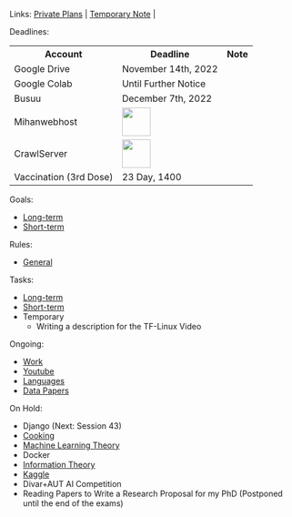 Links: [Private Plans](https://github.com/arm-on/privateplans/blob/main/README.md) | [Temporary Note](https://github.com/arm-on/privateplans/blob/main/temp.md) |

Deadlines:

<table style="width:100%">
  <tr>
    <th>Account</th>
    <th>Deadline</th>
    <th>Note</th>
  </tr>
  <tr>
    <td>Google Drive</td>
    <td>November 14th, 2022</td>
    <td></td>
  </tr>
  <tr>
    <td>Google Colab</td>
    <td>Until Further Notice</td>
    <td></td>
  </tr>
    <tr>
    <td>Busuu</td>
    <td>December 7th, 2022</td>
    <td></td>
  </tr>
    <tr>
    <td>Mihanwebhost</td>
    <td><img src="http://gen.sendtric.com/countdown/z026br0pa4" style="display: block; height:50px" /></td>
    <td></td>
  </tr>
    <tr>
    <td>CrawlServer</td>
    <td><img src="http://gen.sendtric.com/countdown/b7tm38bqzw" style="display: block; height:50px" /></td>
    <td></td>
  </tr>
  <tr>
  <td>
  Vaccination (3rd Dose)
  </td>
  <td>23 Day, 1400</td>
  <td></td>
  </tr>
</table>

Goals:
- [Long-term](long-term-goals.md)
- [Short-term](short-term-goals.md)

Rules:
- [General](rules-and-points.md)

Tasks:
- [Long-term](long-term-tasks.md)
- [Short-term](short-term-tasks.md)
- Temporary
  - Writing a description for the TF-Linux Video

Ongoing:
- [Work](ongoing/work.md)
- [Youtube](ongoing/youtube.md)
- [Languages](ongoing/languages.md)
- [Data Papers](ongoing/confpaper.md)
  
On Hold:

- Django (Next: Session 43)
- [Cooking](ongoing/cooking.md)
- [Machine Learning Theory](ongoing/mlt.md)
- Docker
- [Information Theory](ongoing/inf.md)
- [Kaggle](ongoing/kaggle.md)
- Divar+AUT AI Competition
- Reading Papers to Write a Research Proposal for my PhD (Postponed until the end of the exams)